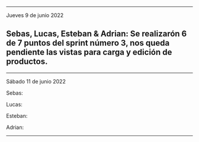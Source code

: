 -----------------------------------------------------------------------------
Jueves 9 de junio 2022

Sebas, Lucas, Esteban & Adrian:
Se realizarón 6 de 7 puntos del sprint número 3,
nos queda pendiente las vistas para carga y
edición de productos.
-----------------------------------------------------------------------------




-----------------------------------------------------------------------------
Sábado 11 de junio 2022

Sebas: 

Lucas: 

Esteban: 

Adrian: 


-----------------------------------------------------------------------------